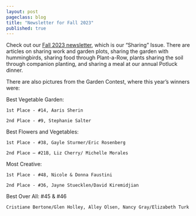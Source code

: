 ```yaml
---
layout: post
pageclass: blog
title: "Newsletter for Fall 2023"
published: true
---
```

Check out our [Fall 2023 newsletter](/pdf/NCG_2023_Fall_Newsletter.pdf), which is our “Sharing” Issue. There are articles on sharing work and garden plots, sharing the garden with hummingbirds, sharing food through Plant-a-Row, plants sharing the soil through companion planting, and sharing a meal at our annual Potluck dinner. 

There are also pictures from the Garden Contest, where this year’s winners were:

Best Vegetable Garden:

    1st Place - #14, Aaris Sherin

    2nd Place - #9, Stephanie Salter

Best Flowers and Vegetables:

    1st Place - #38, Gayle Sturmer/Eric Rosenberg

    2nd Place – #21B, Liz Cherry/ Michelle Morales

Most Creative:

    1st Place - #48, Nicole & Donna Faustini

    2nd Place - #36, Jayne Stuecklen/David Kiremidjian

Best Over All: #45 & #46

    Cristiane Bertone/Glen Holley, Alley Olsen, Nancy Gray/Elizabeth Turk